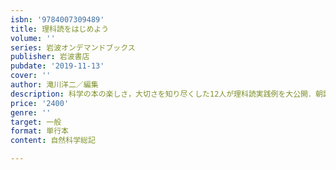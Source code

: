```yaml
---
isbn: '9784007309489'
title: 理科読をはじめよう
volume: ''
series: 岩波オンデマンドブックス
publisher: 岩波書店
pubdate: '2019-11-13'
cover: ''
author: 滝川洋二／編集
description: 科学の本の楽しさ，大切さを知り尽くした12人が理科読実践例を大公開．朝読や読み聞かせのヒント満載．
price: '2400'
genre: ''
target: 一般
format: 単行本
content: 自然科学総記

---
```

